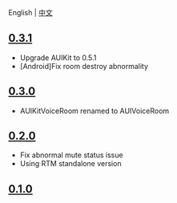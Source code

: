 
English | [中文](CHANGELOG.zh.md)

## [0.3.1](https://github.com/AgoraIO-Community/AUIVoiceRoom/releases/tag/0.3.1)
- Upgrade AUIKit to 0.5.1
- [Android]Fix room destroy abnormality

## [0.3.0](https://github.com/AgoraIO-Community/AUIVoiceRoom/releases/tag/0.3.0)
- AUIKitVoiceRoom renamed to AUIVoiceRoom

## [0.2.0](https://github.com/AgoraIO-Community/AUIVoiceRoom/releases/tag/0.2.0)
- Fix abnormal mute status issue
- Using RTM standalone version

## [0.1.0](https://github.com/AgoraIO-Community/AUIVoiceRoom/releases/tag/0.1.0)



